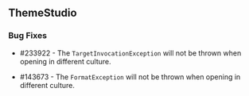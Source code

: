 ## ThemeStudio

### Bug Fixes

* \#233922 - The `TargetInvocationException` will not be thrown when opening in different culture.

* \#143673 - The `FormatException` will not be thrown when opening in different culture.

